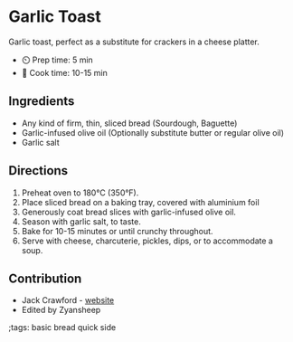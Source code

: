 # Garlic Toast

Garlic toast, perfect as a substitute for crackers in a cheese platter.

- ⏲️ Prep time: 5 min
- 🍳 Cook time: 10-15 min

## Ingredients

- Any kind of firm, thin, sliced bread (Sourdough, Baguette)
- Garlic-infused olive oil (Optionally substitute butter or regular olive oil)
- Garlic salt

## Directions

1. Preheat oven to 180°C (350°F).
2. Place sliced bread on a baking tray, covered with aluminium foil
3. Generously coat bread slices with garlic-infused olive oil.
4. Season with garlic salt, to taste.
5. Bake for 10-15 minutes or until crunchy throughout.
6. Serve with cheese, charcuterie, pickles, dips, or to accommodate a soup. 

## Contribution

- Jack Crawford - [website](https://github.com/jjcrawford)
- Edited by Zyansheep

;tags: basic bread quick side
